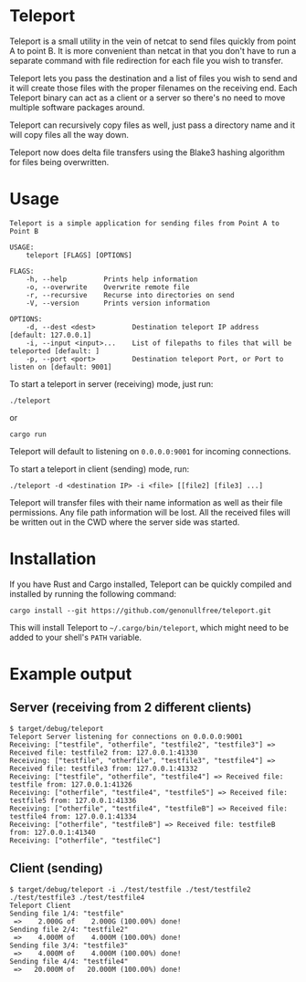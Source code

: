 # Teleport

Teleport is a small utility in the vein of netcat to send files quickly from point A to point B. It is more convenient than netcat in that you don't have to run a separate command with file redirection for each file you wish to transfer.

Teleport lets you pass the destination and a list of files you wish to send and it will create those files with the proper filenames on the receiving end. Each Teleport binary can act as a client or a server so there's no need to move multiple software packages around.

Teleport can recursively copy files as well, just pass a directory name and it will copy files all the way down.

Teleport now does delta file transfers using the Blake3 hashing algorithm for files being overwritten.

# Usage
```
Teleport is a simple application for sending files from Point A to Point B

USAGE:
    teleport [FLAGS] [OPTIONS]

FLAGS:
    -h, --help         Prints help information
    -o, --overwrite    Overwrite remote file
    -r, --recursive    Recurse into directories on send
    -V, --version      Prints version information

OPTIONS:
    -d, --dest <dest>         Destination teleport IP address [default: 127.0.0.1]
    -i, --input <input>...    List of filepaths to files that will be teleported [default: ]
    -p, --port <port>         Destination teleport Port, or Port to listen on [default: 9001]
```

To start a teleport in server (receiving) mode, just run:
```
./teleport
```
or
```
cargo run
```
Teleport will default to listening on `0.0.0.0:9001` for incoming connections.

To start a teleport in client (sending) mode, run:
```
./teleport -d <destination IP> -i <file> [[file2] [file3] ...]
```

Teleport will transfer files with their name information as well as their file permissions. Any file path information will be lost. All the received files will be written out in the CWD where the server side was started.

# Installation

If you have Rust and Cargo installed, Teleport can be quickly compiled and installed by running the following command:
```
cargo install --git https://github.com/genonullfree/teleport.git
```
This will install Teleport to `~/.cargo/bin/teleport`, which might need to be added to your shell's `PATH` variable.

# Example output

## Server (receiving from 2 different clients)

```
$ target/debug/teleport
Teleport Server listening for connections on 0.0.0.0:9001
Receiving: ["testfile", "otherfile", "testfile2", "testfile3"] => Received file: testfile2 from: 127.0.0.1:41330
Receiving: ["testfile", "otherfile", "testfile3", "testfile4"] => Received file: testfile3 from: 127.0.0.1:41332
Receiving: ["testfile", "otherfile", "testfile4"] => Received file: testfile from: 127.0.0.1:41326
Receiving: ["otherfile", "testfile4", "testfile5"] => Received file: testfile5 from: 127.0.0.1:41336
Receiving: ["otherfile", "testfile4", "testfileB"] => Received file: testfile4 from: 127.0.0.1:41334
Receiving: ["otherfile", "testfileB"] => Received file: testfileB from: 127.0.0.1:41340
Receiving: ["otherfile", "testfileC"]
```

## Client (sending)

```
$ target/debug/teleport -i ./test/testfile ./test/testfile2 ./test/testfile3 ./test/testfile4
Teleport Client
Sending file 1/4: "testfile"
 =>    2.000G of    2.000G (100.00%) done!
Sending file 2/4: "testfile2"
 =>    4.000M of    4.000M (100.00%) done!
Sending file 3/4: "testfile3"
 =>    4.000M of    4.000M (100.00%) done!
Sending file 4/4: "testfile4"
 =>   20.000M of   20.000M (100.00%) done!

```

